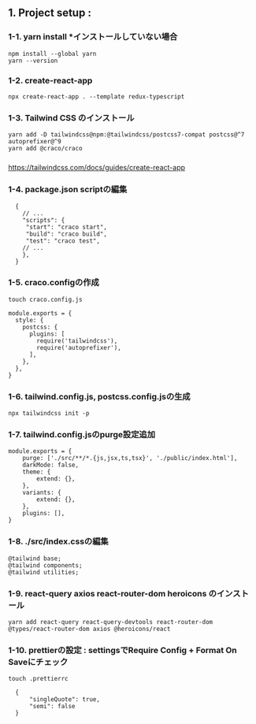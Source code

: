 ## 1. Project setup : 
### 1-1. yarn install *インストールしていない場合
    npm install --global yarn
    yarn --version
### 1-2.  create-react-app
    npx create-react-app . --template redux-typescript
### 1-3.  Tailwind CSS のインストール
    yarn add -D tailwindcss@npm:@tailwindcss/postcss7-compat postcss@^7 autoprefixer@^9
    yarn add @craco/craco
###
https://tailwindcss.com/docs/guides/create-react-app
### 1-4.  package.json scriptの編集
~~~
  {
    // ...
    "scripts": {
     "start": "craco start",
     "build": "craco build",
     "test": "craco test",
    // ...
    },
  }
~~~
### 1-5.  craco.configの作成
    touch craco.config.js
~~~
module.exports = {
  style: {
    postcss: {
      plugins: [
        require('tailwindcss'),
        require('autoprefixer'),
      ],
    },
  },
}
~~~
### 1-6. tailwind.config.js, postcss.config.jsの生成
    npx tailwindcss init -p
### 1-7. tailwind.config.jsのpurge設定追加
~~~
module.exports = {
    purge: ['./src/**/*.{js,jsx,ts,tsx}', './public/index.html'],
    darkMode: false,
    theme: {
        extend: {},
    },
    variants: {
        extend: {},
    },
    plugins: [],
}
~~~
### 1-8. ./src/index.cssの編集
~~~
@tailwind base;
@tailwind components;
@tailwind utilities;
~~~
### 1-9. react-query axios react-router-dom heroicons のインストール
    yarn add react-query react-query-devtools react-router-dom @types/react-router-dom axios @heroicons/react
### 1-10.  prettierの設定 : settingsでRequire Config + Format On Saveにチェック
    touch .prettierrc
~~~
  {
      "singleQuote": true,
      "semi": false
  }
~~~  